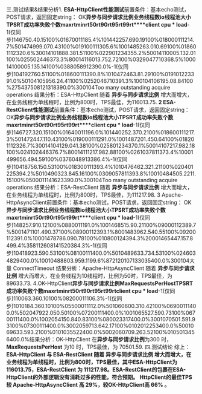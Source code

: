 三.测试结果&结果分析1. **ESA-HttpClient性能测试**前置条件：基本echo测试，POST请求，返回固定string： OK**异步与同步请求比例****业务线程数****io线程池大小****TPS****RT****成功率****失败个数****maxrt****minrt****50rt****90rt****95rt****99rt****client cpu \* load**-1(仅同步)146750.40.15100%01670011185.4%101442257.690.19100%018000111214.7%501474999.070.43100%019100111305.6%1001485263.010.69100%018601112320.6%30014101888.381.51100%022901234355.2%50014110005.132.01100%025502446373.3%80014116013.752.72100%0329047710368.5%100014100005.135.14100%0388058912390.0%-1(仅同步)104192760.51100%018600111390.8%1010472463.81.29100%019101223391.0%50104105956.24.41100%0252046710391.3%100104106195.08.84100%275437508121318390.0%300104Too many outstanding acquire operations 结果分析：ESA-HttpClient 随着 **异步与同步请求比例** 增大而增大，在业务线程为单线程时，比例为800时，TPS最佳，为116013.75. **2 ESA-RestClient性能测试**前置条件：基本echo测试，POST请求，返回固定string： OK**异步与同步请求比例****业务线程数****io线程池大小****TPS****RT****成功率****失败个数****maxrt****minrt****50rt****90rt****95rt****99rt****client cpu \* load**-1(仅同步)146727.320.15100%01640011196.0%101440252.370.2100%018600111217.3%501472447.110.43100%019000111291.0%1001487201.450.64100%018201112326.7%30014104129.041.38100%025801234370.1%50014107217.982.18100%024102446376.7%80014111217.982.88100%0261037811373.4%10001499656.494.59100%0376048913386.4%-1(仅同步)10418756.150.53100%018300111393.4%1010476462.321.21100%020401225394.2%5010490323.845.16100%0309057811393.8%10010484505.2211.15100%0500011141623390.0%300104Too many outstanding acquire operations 结果分析：ESA-RestClient 随着 **异步与同步请求比例** 增大而增大，在业务线程为单线程时，比例为800时，TPS最佳，为111217.98. 3 Apache-HttpAsyncClient前置条件：基本echo测试，POST请求，返回固定string： OK**异步与同步请求比例****业务线程数****io线程池大小****TPS****RT****成功率****失败个数****maxrt****minrt****50rt****90rt****95rt****99rt****client cpu \* load**-1(仅同步)148257.910.12100%0880011191.0%1001468515.90.21100%09000112389.7%5001471101.490.37100%08900112393.1%8001483962.540.55100%09200112391.0%10001478786.090.78100%010800124394.3%20001465447.157.8499.4%358112608141520384.3%-1(仅同步)10418923.590.53100%08100111400.0%5010489633.734.53100%0246034829400.0%10010488803.959.1199.6%872120107133035400.0%300104大量 ConnectTimeout 结果分析：Apache-HttpAsyncClient 随着 **异步与同步请求比例** 增大而增大，在业务线程为10线程时，比例为50时，TPS最佳，为 89633.73. 4.OK-HttpClient**异步与同步请求比例****MaxRequestsPerHost****TPS****RT****成功率****失败个数****maxrt****minrt****50rt****90rt****95rt****99rt****client cpu \* load**-1(仅同步)110063.360.10100%08200011106.3%-1(仅同步)1010184.360.10100%05500011112.0%501060600.310.42100%06900111400.0%502047922.050.50100%07200111400.0%1001065527.590.73100%06700111400.0%1002054150.840.83100%080023317400.0%3001070501.591.93100%07300111400.0%3002059713.642.17100%0102012253400.0%5001069633.593.2100%0101035522400.0%5002060709.263.52100%0105013456400.0%结果分析：OK-HttpClient 在**异步与同步请求比例**为300 时，**MaxRequestsPerHost** 为10 时，TPS最佳，为 70501.59. 四.测试结论 综上：     **ESA-HttpClient 与 ESA-RestClient 随着 异步与同步请求比例 增大而增大，在业务线程为单线程时，比例为800时，TPS最佳，其中ESA-HttpClient为 116013.75，ESA-RestClient 为 111217.98。ESA-RestClient的包裹在ESA-HttpClient的外部逻辑没有消耗过多的性能，符合预期。**         **HttpClient的最佳TPS 较 Apache-HttpAsyncClient 高 29%，较OK-HttpClient高 66% 。**